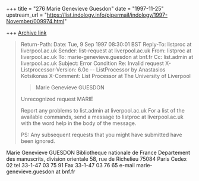 +++
title = "276 Marie Genevieve Guesdon"
date = "1997-11-25"
upstream_url = "https://list.indology.info/pipermail/indology/1997-November/009974.html"

+++
[Archive link](https://list.indology.info/pipermail/indology/1997-November/009974.html)

>Return-Path: <list-request at liverpool.ac.uk>
>Date: Tue,  9 Sep 1997 08:30:01 BST
>Reply-To: listproc at liverpool.ac.uk
>Sender: list-request at liverpool.ac.uk
>From: listproc at liverpool.ac.uk
>To: marie-genevieve.guesdon at bnf.fr
>Cc: list.admin at liverpool.ac.uk
>Subject: Error Condition Re: Invalid request
>X-Listprocessor-Version: 6.0c -- ListProcessor by Anastasios Kotsikonas
>X-Comment: List Processor at The University of Liverpool
>
>>Marie Genevieve GUESDON
>
>Unrecognized request MARIE
>
>Report any problems to  list.admin at liverpool.ac.uk
>For a list of the available commands, send a message to
>          listproc at liverpool.ac.uk
>with the word
>          help
>in the body of the message.
>
>PS: Any subsequent requests that you might have submitted have been ignored.
>
>
Marie Genevieve GUESDON
Bibliotheque nationale de France
Departement des manuscrits, division orientale
58, rue de Richelieu
75084 Paris Cedex 02
tel 33-1-47 03 75 91
Fax 33-1-47 03 76 65
e-mail marie-genevieve.guesdon at bnf.fr



